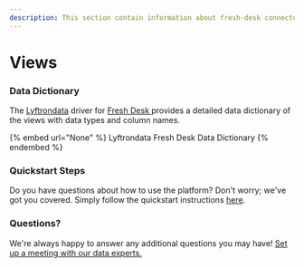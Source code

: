 ```yaml
---
description: This section contain information about fresh-desk connector views information
---
```


# Views

### Data Dictionary

The [Lyftrondata](https://www.lyftrondata.com/) driver for [Fresh Desk](https://www.lyftrondata.com/integration/finance-analytics/freshdesk//)[ ](https://www.lyftrondata.com/integration/fresh-desk/)provides a detailed data dictionary of the views with data types and column names.

{% embed url="None" %}
Lyftrondata Fresh Desk Data Dictionary
{% endembed %}

### Quickstart Steps

Do you have questions about how to use the platform? Don't worry; we've got you covered. Simply follow the quickstart instructions [here](../README.md).

### Questions? <a href="#questions" id="questions"></a>

We're always happy to answer any additional questions you may have! [Set up a meeting with our data experts.](https://www.lyftrondata.com/book-a-meeting/)


